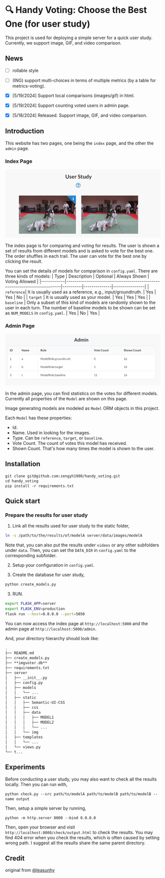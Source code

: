 # 🔍 Handy Voting: Choose the Best One (for user study)

This project is used for deploying a simple server for a quick user study.
Currently, we support image, GIF, and video comparison.


## News

- [ ] rollable style
- [ ] (ING) support multi-choices in terms of multiple metrics (by a table for metrics-voting).
- [x] [5/19/2024] Support local comparisons (images/gif) in html.
- [x] [5/19/2024] Support counting voted users in admin page.
- [x] [5/18/2024] Released. Support image, GIF, and video comparison.



## Introduction

This website has two pages, one being the `index` page, and the other the `admin` page.

### Index Page

![index.page](assets/user.jpg)

The index page is for comparing and voting for results. The user is shown a set of results from different models and is asked to vote for the best one. The order shuffles in each trail. The user can vote for the best one by clicking the result.

You can set the details of models for comparison in `config.yaml`. There are three kinds of models:
| Type       | Description                                                               | Optional | Always Shown | Voting Allowed |
|------------|---------------------------------------------------------------------------|----------|--------------|----------------|
| `reference`| It is usually used as a reference, e.g., input/groundtruth. | Yes      | Yes          | No             |
| `target`   | It is usually used as your model. | Yes      | Yes          | Yes            |
| `baseline` | Only a subset of this kind of models are randomly shown to the user in each turn. The number of baseline models to be shown can be set as `NUM_MODELS` in `config.yaml`. | Yes      | No           | Yes            |


### Admin Page

![admin.page](assets/admin.jpg)

In the admin page, you can find statistics on the votes for different models.
Currently all properties of the `Model` are shown on this page.

Image generating models are modeled as `Model` ORM objects in this project.

Each `Model` has these properties:

* Id.
* Name. Used in looking for the images.
* Type. Can be `reference`, `target`, or `baseline`.
* Vote Count. The count of votes this model has received.
* Shown Count. That's how many times the model is shown to the user.




## Installation

```
git clone git@github.com:zengyh1900/handy_voting.git
cd handy_voting
pip install -r requirements.txt
```

## Quick start

### Prepare the results for user study

1. Link all the results used for user study to the static folder,
```bash
ln -s /path/to/the/results/of/modelA server/data/images/modelA
```
Note that, you can also put the results under `videos` or any other subfolders under `data`. Then, you can set the `DATA_DIR` in `config.yaml` to the corresponding subfolder.

2. Setup your configuration in `config.yaml`.

3. Create the database for user study,
```bash
python create_models.py
```

3. RUN.
```bash
export FLASK_APP=server
export FLASK_ENV=production
flask run --host=0.0.0.0 --port=5050
```

You can now access the index page at `http://localhost:5000`
and the admin page at `http://localhost:5000/admin`.

And, your directory hierarchy should look like:

```
.
├── README.md
├── create_models.py
├── **imgvoter.db**
├── requirements.txt
├── server
│   ├── __init__.py
│   ├── config.py
│   ├── models
│   │   └── ...
│   ├── static
│   │   ├── Semantic-UI-CSS
│   │   ├── css
│   │   ├── data
│   │   │   ├── MODEL1
│   │   │   ├── MODEL2
│   │   │   └── ...
│   │   └── img
│   ├── templates
│   │   └── ...
│   └── views.py
└── t...
```


## Experiments
Before conducting a user study, you may also want to check all the results locally.
Then you can run with,
```shell
python check.py --src path/to/modelA path/to/modelB path/to/modelB --name output
```


Then, setup a simple server by running,
```shell
python -m http.server 8000 --bind 0.0.0.0
```

Then, open your browser and visit `http://localhost:8000/check/output.html` to check the results.
You may find 404 error when you check the results, which is often caused by setting wrong path. I suggest all the results share the same parent directory.


## Credit
original from [@leasunhy](https://github.com/leasunhy)
